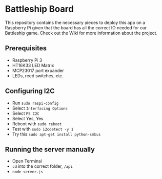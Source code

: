 # Battleship Board

This repository contains the necessary pieces to deploy this app on a Raspberry Pi given that the board has all the correct IO needed for our Battleship game. Check out the Wiki for more information about the project.

## Prerequisites
 * Raspberry Pi 3 
 * HT16K33 LED Matrix
 * MCP23017 port expander 
 * LEDs, reed switches, etc.
  
## Configuring I2C
  * Run `sudo raspi-config` 
  * Select `Interfacing Options`
  * Select `P5 I2C`
  * Select Yes, Yes
  * Reboot with `sudo reboot`
  * Test with `sudo i2cdetect -y 1`
  * Try this `sudo apt-get install python-smbus`
  
## Running the server manually
 * Open Terminal
 * `cd` into the correct folder, `/api`
 * `node server.js`